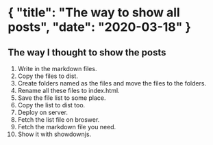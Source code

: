 {
  "title": "The way to show all posts",
  "date": "2020-03-18"
}
==========
## The way I thought to show the posts

1. Write in the markdown files.
2. Copy the files to dist.
3. Create folders named as the files and move the files to the folders.
4. Rename all these files to index.html.
5. Save the file list to some place.
6. Copy the list to dist too.
7. Deploy on server.
8. Fetch the list file on broswer.
9. Fetch the markdown file you need.
10. Show it with showdownjs.